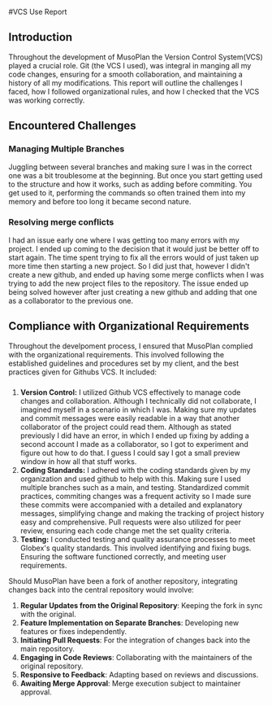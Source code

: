 #VCS Use Report

## Introduction

Throughout the development of MusoPlan the Version Control System(VCS) played a crucial role.
Git (the VCS I used), was integral in manging all my code changes, ensuring for a smooth collaboration,
and maintaining a history of all my modifications. This report will outline the challenges I faced,
how I followed organizational rules, and how I checked that the VCS was working correctly.

## Encountered Challenges

### Managing Multiple Branches
Juggling between several branches and making sure I was in the correct one was a bit troublesome at the beginning.
But once you start getting used to the structure and how it works, such as adding before commiting. You get used to it,
performing the commands so often trained them into my memory and before too long it became second nature.

### Resolving merge conflicts
I had an issue early one where I was getting too many errors with my project. I ended up coming to the decision that it would
just be better off to start again. The time spent trying to fix all the errors would of just taken up more time then starting a new
project. So I did just that, however I didn't create a new github, and ended up having some merge conflicts when I was trying to add the 
new project files to the repository. The issue ended up being solved however after just creating a new github and adding that one as a collaborator
to the previous one.

## Compliance with Organizational Requirements

Throughout the develpoment process, I ensured that MusoPlan complied with the organizational requirements. This involved
following the established guidelines and procedures set by my client, and the best practices given for Githubs VCS. 
It included:

###
1. **Version Control:** I utilized Github VCS effectively to manage code changes and collaboration. Although I technically did not collaborate,
I imagined myself in a scenario in which I was. Making sure my updates and commit messages were easily readable in a way that another collaborator
of the project could read them. Although as stated previously I did have an error, in which I ended up fixing by adding a second account I made as a collaborator, so I got to experiment and figure out how to do that.
I guess I could say I got a small preview window in how all that stuff works.
2. **Coding Standards:**
I adhered with the coding standards given by my organization and used github to help with this. Making sure I used multiple branches such as a main, and testing. Standardized commit practices, commiting changes was a frequent activity so I made sure these commits were accompanied with a detailed
and explanatory messages, simplifying change and making the tracking of project history easy and comprehensive. Pull requests were also utilized for peer review, ensuring each code change met the set quality criteria.
3. **Testing:**
I conducted testing and quality assurance processes to meet Globex's quality standards. This involved identifying and fixing bugs. Ensuring the software functioned correctly, and meeting user requirements.

Should MusoPlan have been a fork of another repository, integrating changes back into the central repository would involve:

1. **Regular Updates from the Original Repository**: Keeping the fork in sync with the original.
2. **Feature Implementation on Separate Branches**: Developing new features or fixes independently.
3. **Initiating Pull Requests**: For the integration of changes back into the main repository.
4. **Engaging in Code Reviews**: Collaborating with the maintainers of the original repository.
5. **Responsive to Feedback**: Adapting based on reviews and discussions.
6. **Awaiting Merge Approval**: Merge execution subject to maintainer approval.